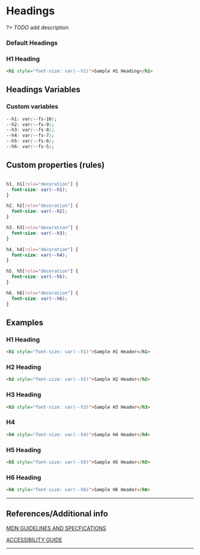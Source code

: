 # Headings

?&gt;  _TODO_ add description

### Default Headings

### H1 Heading

```html preview
<h1 style="font-size: var(--h1)">Sample H1 Heading</h1>
```


## Headings Variables

### Custom variables

```css
--h1: var(--fs-10);
--h2: var(--fs-9);
--h3: var(--fs-8);
--h4: var(--fs-7);
--h5: var(--fs-6);
--h6: var(--fs-5);
```

## Custom properties (rules)

```css

h1, h1[role="decoration"] {
  font-size: var(--h1);
}

h2, h2[role="decoration"] {
  font-size: var(--h2);
}

h3, h3[role="decoration"] {
  font-size: var(--h3);
}

h4, h4[role="decoration"] {
  font-size: var(--h4);
}

h5, h5[role="decoration"] {
  font-size: var(--h5);
}

h6, h6[role="decoration"] {
  font-size: var(--h6);
}
```

## Examples

### H1 Heading

```html preview
<h1 style="font-size: var(--h1)">Sample H1 Header</h1>
```

### H2 Heading

```html preview
<h2 style="font-size: var(--h2)">Sample H2 Header</h2>
```

### H3 Heading

```html preview
<h3 style="font-size: var(--h3)">Sample H3 Header</h3>
```

### H4

```html preview
<h4 style="font-size: var(--h4)">Sample H4 Header</h4>
```

### H5 Heading

```html preview
<h5 style="font-size: var(--h5)">Sample H5 Header</h5>
```

### H6 Heading

```html preview
<h6 style="font-size: var(--h6)">Sample H6 Header</h6>

```

----
## References/Additional info


[MDN GUIDELINES AND SPECFICATIONS]()

[ACCESSIBILITY GUIDE]()

----
